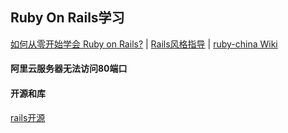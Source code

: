 ## Ruby On Rails学习

[如何从零开始学会 Ruby on Rails?](http://huacnlee.com/blog/how-to-start-learning-ruby-on-rails/) \| [Rails风格指导](https://ruby-china.org/wiki/rails-stye-guide) \| [ruby-china Wiki](https://ruby-china.org/wiki)



#### 阿里云服务器无法访问80端口




#### 开源和库
[rails开源](http://www.opensourcerails.com/)
